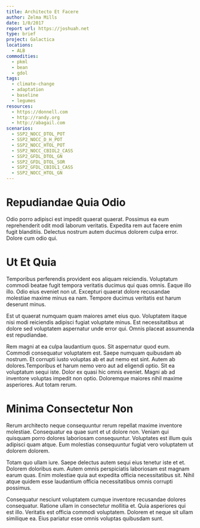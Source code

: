 ```yaml
---
title: Architecto Et Facere
author: Zelma Mills
date: 1/0/2017
report url: https://joshuah.net
type: brief
project: Galactica
locations:
  - ALB
commodities:
  - pkml
  - bean
  - gdol
tags:
  - climate-change
  - adaptation
  - baseline
  - legumes
resources:
  - https://donnell.com
  - http://randy.org
  - http://abagail.com
scenarios:
  - SSP2_NOCC_DTOL_POT
  - SSP2_NOCC_D_H_POT
  - SSP2_NOCC_HTOL_POT
  - SSP2_NOCC_CBIOL2_CASS
  - SSP2_GFDL_DTOL_GN
  - SSP2_GFDL_DTOL_SOR
  - SSP2_GFDL_CBIOL1_CASS
  - SSP2_NOCC_HTOL_GN
---
```

# Repudiandae Quia Odio
Odio porro adipisci est impedit quaerat quaerat. Possimus ea eum reprehenderit odit modi laborum veritatis. Expedita rem aut facere enim fugit blanditiis. Delectus nostrum autem ducimus dolorem culpa error. Dolore cum odio qui.

# Ut Et Quia
Temporibus perferendis provident eos aliquam reiciendis. Voluptatum commodi beatae fugit tempora veritatis ducimus qui quas omnis. Eaque illo illo. Odio eius eveniet non ut. Excepturi quaerat dolore recusandae molestiae maxime minus ea nam. Tempore ducimus veritatis est harum deserunt minus.
 Est ut quaerat numquam quam maiores amet eius quo. Voluptatem itaque nisi modi reiciendis adipisci fugiat voluptate minus. Est necessitatibus at dolore sed voluptatem aspernatur unde error qui. Omnis placeat assumenda est repudiandae.
 Rem magni at ea culpa laudantium quos. Sit aspernatur quod eum. Commodi consequatur voluptatem est. Saepe numquam quibusdam ab nostrum. Et corrupti iusto voluptas ab et aut nemo est sint. Autem ab dolores.Temporibus et harum nemo vero aut ad eligendi optio. Sit ea voluptatum sequi iste. Dolor ex quasi hic omnis eveniet. Magni ab ad inventore voluptas impedit non optio. Doloremque maiores nihil maxime asperiores. Aut totam rerum.

# Minima Consectetur Non
Rerum architecto neque consequuntur rerum repellat maxime inventore molestiae. Consequatur ea quae sunt et ut dolore non. Veniam qui quisquam porro dolores laboriosam consequuntur. Voluptates est illum quis adipisci quam atque. Eum molestias consequuntur fugiat vero voluptatem ut dolorem dolorem.
 Totam quo ullam iure. Saepe delectus autem sequi eius tenetur iste et et. Dolorem doloribus eum. Autem omnis perspiciatis laboriosam est magnam earum quas. Enim molestiae quia aut expedita officia necessitatibus sit. Nihil atque quidem esse laudantium officia necessitatibus omnis corrupti possimus.
 Consequatur nesciunt voluptatem cumque inventore recusandae dolores consequatur. Ratione ullam in consectetur mollitia et. Quia asperiores qui est illo. Veritatis est officia commodi voluptatem. Dolorem et neque sit ullam similique ea. Eius pariatur esse omnis voluptas quibusdam sunt.
